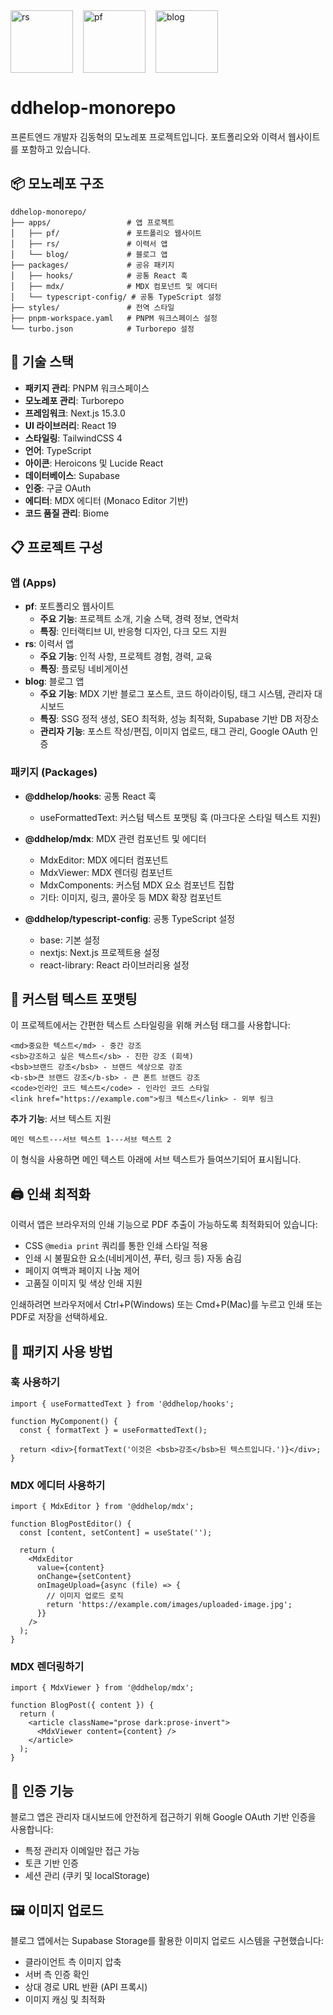 <div style="display: flex; gap: 16px;">
  <img src="https://github.com/user-attachments/assets/dce34e9d-6bd8-4231-863d-c99ac37400bc" alt="rs" width="100"/>
  <img src="https://github.com/user-attachments/assets/ce66bea6-0046-4648-8fd9-896e9082e14f" alt="pf" width="100"/>
  <img src="https://github.com/user-attachments/assets/59945cb8-14a1-452b-b84a-5ffc7a1c8a4b" alt="blog" width="100"/>
</div>

# ddhelop-monorepo

프론트엔드 개발자 김동혁의 모노레포 프로젝트입니다. 포트폴리오와 이력서 웹사이트를 포함하고 있습니다.

## 📦 모노레포 구조

```
ddhelop-monorepo/
├── apps/                 # 앱 프로젝트
│   ├── pf/               # 포트폴리오 웹사이트
│   ├── rs/               # 이력서 앱
│   └── blog/             # 블로그 앱
├── packages/             # 공유 패키지
│   ├── hooks/            # 공통 React 훅
│   ├── mdx/              # MDX 컴포넌트 및 에디터
│   └── typescript-config/ # 공통 TypeScript 설정
├── styles/               # 전역 스타일
├── pnpm-workspace.yaml   # PNPM 워크스페이스 설정
└── turbo.json            # Turborepo 설정
```

## 🔧 기술 스택

- **패키지 관리**: PNPM 워크스페이스
- **모노레포 관리**: Turborepo
- **프레임워크**: Next.js 15.3.0
- **UI 라이브러리**: React 19
- **스타일링**: TailwindCSS 4
- **언어**: TypeScript
- **아이콘**: Heroicons 및 Lucide React
- **데이터베이스**: Supabase
- **인증**: 구글 OAuth
- **에디터**: MDX 에디터 (Monaco Editor 기반)
- **코드 품질 관리**: Biome

## 📋 프로젝트 구성

### 앱 (Apps)

- **pf**: 포트폴리오 웹사이트
  - **주요 기능**: 프로젝트 소개, 기술 스택, 경력 정보, 연락처
  - **특징**: 인터랙티브 UI, 반응형 디자인, 다크 모드 지원
- **rs**: 이력서 앱
  - **주요 기능**: 인적 사항, 프로젝트 경험, 경력, 교육
  - **특징**: 플로팅 네비게이션
- **blog**: 블로그 앱
  - **주요 기능**: MDX 기반 블로그 포스트, 코드 하이라이팅, 태그 시스템, 관리자 대시보드
  - **특징**: SSG 정적 생성, SEO 최적화, 성능 최적화, Supabase 기반 DB 저장소
  - **관리자 기능**: 포스트 작성/편집, 이미지 업로드, 태그 관리, Google OAuth 인증

### 패키지 (Packages)

- **@ddhelop/hooks**: 공통 React 훅

  - useFormattedText: 커스텀 텍스트 포맷팅 훅 (마크다운 스타일 텍스트 지원)

- **@ddhelop/mdx**: MDX 관련 컴포넌트 및 에디터

  - MdxEditor: MDX 에디터 컴포넌트
  - MdxViewer: MDX 렌더링 컴포넌트
  - MdxComponents: 커스텀 MDX 요소 컴포넌트 집합
  - 기타: 이미지, 링크, 콜아웃 등 MDX 확장 컴포넌트

- **@ddhelop/typescript-config**: 공통 TypeScript 설정
  - base: 기본 설정
  - nextjs: Next.js 프로젝트용 설정
  - react-library: React 라이브러리용 설정

## 📝 커스텀 텍스트 포맷팅

이 프로젝트에서는 간편한 텍스트 스타일링을 위해 커스텀 태그를 사용합니다:

```
<md>중요한 텍스트</md> - 중간 강조
<sb>강조하고 싶은 텍스트</sb> - 진한 강조 (회색)
<bsb>브랜드 강조</bsb> - 브랜드 색상으로 강조
<b-sb>큰 브랜드 강조</b-sb> - 큰 폰트 브랜드 강조
<code>인라인 코드 텍스트</code> - 인라인 코드 스타일
<link href="https://example.com">링크 텍스트</link> - 외부 링크
```

**추가 기능**: 서브 텍스트 지원

```
메인 텍스트---서브 텍스트 1---서브 텍스트 2
```

이 형식을 사용하면 메인 텍스트 아래에 서브 텍스트가 들여쓰기되어 표시됩니다.

## 🖨 인쇄 최적화

이력서 앱은 브라우저의 인쇄 기능으로 PDF 추출이 가능하도록 최적화되어 있습니다:

- CSS `@media print` 쿼리를 통한 인쇄 스타일 적용
- 인쇄 시 불필요한 요소(네비게이션, 푸터, 링크 등) 자동 숨김
- 페이지 여백과 페이지 나눔 제어
- 고품질 이미지 및 색상 인쇄 지원

인쇄하려면 브라우저에서 Ctrl+P(Windows) 또는 Cmd+P(Mac)를 누르고 인쇄 또는 PDF로 저장을 선택하세요.

## 🧩 패키지 사용 방법

### 훅 사용하기

```tsx
import { useFormattedText } from '@ddhelop/hooks';

function MyComponent() {
  const { formatText } = useFormattedText();

  return <div>{formatText('이것은 <bsb>강조</bsb>된 텍스트입니다.')}</div>;
}
```

### MDX 에디터 사용하기

```tsx
import { MdxEditor } from '@ddhelop/mdx';

function BlogPostEditor() {
  const [content, setContent] = useState('');

  return (
    <MdxEditor
      value={content}
      onChange={setContent}
      onImageUpload={async (file) => {
        // 이미지 업로드 로직
        return 'https://example.com/images/uploaded-image.jpg';
      }}
    />
  );
}
```

### MDX 렌더링하기

```tsx
import { MdxViewer } from '@ddhelop/mdx';

function BlogPost({ content }) {
  return (
    <article className="prose dark:prose-invert">
      <MdxViewer content={content} />
    </article>
  );
}
```

## 🔐 인증 기능

블로그 앱은 관리자 대시보드에 안전하게 접근하기 위해 Google OAuth 기반 인증을 사용합니다:

- 특정 관리자 이메일만 접근 가능
- 토큰 기반 인증
- 세션 관리 (쿠키 및 localStorage)

## 🖼️ 이미지 업로드

블로그 앱에서는 Supabase Storage를 활용한 이미지 업로드 시스템을 구현했습니다:

- 클라이언트 측 이미지 압축
- 서버 측 인증 확인
- 상대 경로 URL 반환 (API 프록시)
- 이미지 캐싱 및 최적화
